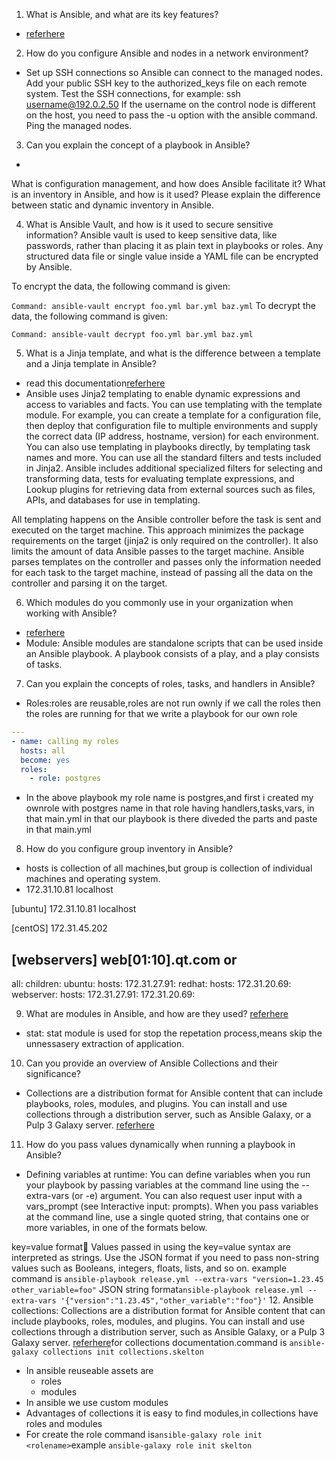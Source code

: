 1. What is Ansible, and what are its key features?
* [referhere](https://www.devopsschool.com/blog/what-are-the-key-features-and-specific-roles-of-ansible/)

2. How do you configure Ansible and nodes in a network environment?
* Set up SSH connections so Ansible can connect to the managed nodes. Add your public SSH key to the authorized_keys file on each remote system. Test the SSH connections, for example: ssh username@192.0.2.50 If the username on the control node is different on the host, you need to pass the -u option with the ansible command. Ping the managed nodes.

3. Can you explain the concept of a playbook in Ansible?
* 
What is configuration management, and how does Ansible facilitate it?
What is an inventory in Ansible, and how is it used?
Please explain the difference between static and dynamic inventory in Ansible.

4. What is Ansible Vault, and how is it used to secure sensitive information?
Ansible vault is used to keep sensitive data, like passwords, rather than placing it as plain text in playbooks or roles. Any structured data file or single value inside a YAML file can be encrypted by Ansible.

To encrypt the data, the following command is given:

``Command: ansible-vault encrypt foo.yml bar.yml baz.yml``
To decrypt the data,  the following command is given:

``Command: ansible-vault decrypt foo.yml bar.yml baz.yml``

5. What is a Jinja template, and what is the difference between a template and a Jinja template in Ansible?
* read this documentation[referhere](https://docs.ansible.com/ansible/latest/playbook_guide/playbooks_templating.html)
* Ansible uses Jinja2 templating to enable dynamic expressions and access to variables and facts. You can use templating with the template module. For example, you can create a template for a configuration file, then deploy that configuration file to multiple environments and supply the correct data (IP address, hostname, version) for each environment. You can also use templating in playbooks directly, by templating task names and more. You can use all the standard filters and tests included in Jinja2. Ansible includes additional specialized filters for selecting and transforming data, tests for evaluating template expressions, and Lookup plugins for retrieving data from external sources such as files, APIs, and databases for use in templating.

All templating happens on the Ansible controller before the task is sent and executed on the target machine. This approach minimizes the package requirements on the target (jinja2 is only required on the controller). It also limits the amount of data Ansible passes to the target machine. Ansible parses templates on the controller and passes only the information needed for each task to the target machine, instead of passing all the data on the controller and parsing it on the target.

6. Which modules do you commonly use in your organization when working with Ansible?
* [referhere](https://opensource.com/article/19/9/must-know-ansible-modules)
* Module: Ansible modules are standalone scripts that can be used inside an Ansible playbook. A playbook consists of a play, and a play consists of tasks. 

7. Can you explain the concepts of roles, tasks, and handlers in Ansible?
* Roles:roles are reusable,roles are not run ownly if we call the roles then the roles are running for that we write a playbook for our own role
```yml
---
- name: calling my roles
  hosts: all
  become: yes
  roles: 
    - role: postgres
```
* In the above playbook my role name is postgres,and first i created my ownrole with postgres name in that role having handlers,tasks,vars, in that main.yml in that our playbook is there diveded the parts and paste in that main.yml

8.  How do you configure group inventory in Ansible?
* hosts is collection of all machines,but group is collection of individual machines and operating system.
* 172.31.10.81
localhost

[ubuntu]
172.31.10.81
localhost

[centOS]
172.31.45.202

[webservers]
web[01:10].qt.com
or
---
all:
  children:
    ubuntu:
      hosts:
        172.31.27.91:
    redhat:
      hosts:
        172.31.20.69:
    webserver:
      hosts:
        172.31.27.91:
        172.31.20.69:

9. What are modules in Ansible, and how are they used?
[referhere](https://opensource.com/article/19/9/must-know-ansible-modules)
* stat: stat module is used for stop the repetation process,means skip the unnessasery extraction of application.

10.  Can you provide an overview of Ansible Collections and their significance?
* Collections are a distribution format for Ansible content that can include playbooks, roles, modules, and plugins. You can install and use collections through a distribution server, such as Ansible Galaxy, or a Pulp 3 Galaxy server.
[referhere](https://docs.ansible.com/ansible/latest/collections_guide/index.html)

11.  How do you pass values dynamically when running a playbook in Ansible?
* Defining variables at runtime:
You can define variables when you run your playbook by passing variables at the command line using the --extra-vars (or -e) argument. You can also request user input with a vars_prompt (see Interactive input: prompts). When you pass variables at the command line, use a single quoted string, that contains one or more variables, in one of the formats below.

key=value format
Values passed in using the key=value syntax are interpreted as strings. Use the JSON format if you need to pass non-string values such as Booleans, integers, floats, lists, and so on.
example command is ``ansible-playbook release.yml --extra-vars "version=1.23.45 other_variable=foo"``
JSON string format``ansible-playbook release.yml --extra-vars '{"version":"1.23.45","other_variable":"foo"}'``
12. Ansible collections: Collections are a distribution format for Ansible content that can include playbooks, roles, modules, and plugins. You can install and use collections through a distribution server, such as Ansible Galaxy, or a Pulp 3 Galaxy server.
[referhere](https://docs.ansible.com/ansible/latest/collections_guide/collections_installing.html#installing-a-collection-from-a-git-repository)for collections documentation.command is ``ansible-galaxy collections init collections.skelton``
* In ansible reuseable assets are 
    * roles
    * modules
* In ansible we use custom modules
* Advantages of collections it is easy to find modules,in collections have roles and modules
* For create the role command is``ansible-galaxy role init <rolename>``example ``ansible-galaxy role init skelton``